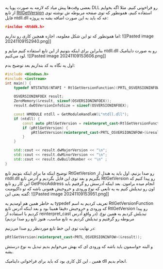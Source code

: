 بعضی وقت‌ها پیش میاد که لازمه به صورت پویا یه DLL رو فراخونی کنیم. مثلا اگه بخوایم از تابع [RtlGetVersion](https://learn.microsoft.com/en-us/windows/win32/devnotes/rtlgetversion) استفاده کنیم، همونطور که توی صفحه مربوطه ش نوشته توی فایل ntdll.dll عه که باید به این صورت اضافه بشه به پروژه:
```cpp
#incldue <Ntddk.h>
```

اما همونطور که تو این شکل معلومه، اجازه همچین کاری رو نداریم:
![[Pasted image 20241109152940.png]]

بنابراین برای اینکه بتونیم از این تابع استفاده کنیم میایم و ntdll.dll رو به صورت داینامیک لود می‌کنیم.
![[Pasted image 20241109153606.png]]

اول یه نگاه به کد بندازیم بعد توضیح بدم:
```cpp
#include <Windows.h>
#include <iostream>
int main() {
	typedef NTSTATUS(NTAPI * RtlGetVersionFunction)(PRTL_OSVERSIONINFOW);

	OSVERSIONINFOEX result;
	ZeroMemory(&result, sizeof(OSVERSIONINFOEX));
	result.dwOSVersionInfoSize = sizeof(OSVERSIONINFOEX);

	const HMODULE ntdll = GetModuleHandleW(L"ntdll.dll");
	if (ntdll) {
		const auto pRtlGetVersion = reinterpret_cast<RtlGetVersionFunction>(GetProcAddress(ntdll, "RtlGetVersion"));
		if (pRtlGetVersion) {
			pRtlGetVersion(reinterpret_cast<PRTL_OSVERSIONINFOW>(&result));
		}
	}

	std::cout << result.dwMajorVersion << "\n";
	std::cout << result.dwMinorVersion << "\n";
	std::cout << result.dwBuildNumber << "\n" ;
}
```

توضیح اینکه ما برای اینکه بتونیم تابع RtlGetVersion رو صدا بزنیم، اول باید یه هندل از ntdll.dll بگیریم و بعد توی این فایل بگردیم و آدرس تابع RtlGetVersion رو پیدا کنیم که این کار رو تابع GetProcAddress انجام میده برامون. بعد اینکه آدرسش رو گرفتیم باید اون رو تبدیلش کنیم به یه تابعی که نوع ورودی و خروجیش همونی باشه که تو داکیومنت گفته یعنی این:
![[Pasted image 20241109153951.png]]

به خاطر همین هم اومدیم یه typedef تعریف کردیم به اسم RtlGetVersionFunction که ورودی و خروجیش دقیقا همینا بود و بعد اینکه آدرس تابع RtlGetVersion رو پیدا کردیم با استفاده از reinterpret_cast تبدیلش کردیم به همین نوع. (در واقع آدرس مربوطه رو گرفتیم و تبدیلش کردیم به تابع مناسب، هنوز تابع رو صدا نزدیم)

در نهایت توی این خط تابع موردنظر رو صدا می‌زنیم:
```cpp
pRtlGetVersion(reinterpret_cast<PRTL_OSVERSIONINFOW>(&result));
```
و البته حواسمون باید باشه که ورودی ای که بهش می‌خوایم بدیم تبدیل به نوع درستش بشه.

همین ، این کل کاری بود که باید برای فراخوانی داینامیک dll انجام بدیم.